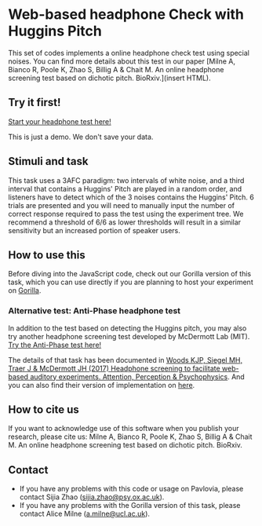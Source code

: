 # Web-based headphone Check with Huggins Pitch

This set of codes implements a online headphone check test using special noises. You can find more details about this test in our paper [Milne A, Bianco R, Poole K, Zhao S, Billig A & Chait M. An online headphone screening test based on dichotic pitch. BioRxiv.](insert HTML).

## Try it first!
[Start your headphone test here!](https://sijiazhao.github.io/headphonecheck/headphonesTestHugginsPitch.html)

This is just a demo. We don't save your data.

## Stimuli and task
This task uses a 3AFC paradigm: two intervals of white noise, and a third interval that contains a Huggins' Pitch are played in a random order, and listeners have to detect which of the 3 noises contains the Huggins' Pitch. 6 trials are presented and you will need to manually input the number of correct response required to pass the test using the experiment tree. We recommend a threshold of 6/6 as lower thresholds will result in a similar sensitivity but an increased portion of speaker users.

## How to use this
Before diving into the JavaScript code, check out our Gorilla version of this task, which you can use directly if you are planning to host your experiment on [Gorilla](https://gorilla.sc/admin/experiment/22282/design?). 

### Alternative test: Anti-Phase headphone test
In addition to the test based on detecting the Huggins pitch, you may also try another headphone screening test developed by McDermott Lab (MIT).
[Try the Anti-Phase test here!](https://sijiazhao.github.io/headphonecheck/headphonesTestAntiPhase.html)

The details of that task has been documented in [Woods KJP, Siegel MH, Traer J & McDermott JH (2017) Headphone screening to facilitate web-based auditory experiments. Attention, Perception & Psychophysics](http://mcdermottlab.mit.edu/papers/Woods_etal_2017_headphone_screening.pdf). And you can also find their version of implementation on [here](https://github.com/mcdermottLab/HeadphoneCheck).

## How to cite us
If you want to acknowledge use of this software when you publish your research, please cite us: 
Milne A, Bianco R, Poole K, Zhao S, Billig A & Chait M. An online headphone screening test based on dichotic pitch. BioRxiv.

## Contact
- If you have any problems with this code or usage on Pavlovia, please contact Sijia Zhao (sijia.zhao@psy.ox.ac.uk).
- If you have any problems with the Gorilla version of this task, please contact Alice Milne (a.milne@ucl.ac.uk).

